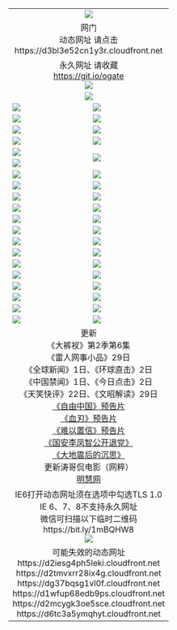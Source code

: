﻿<table>
  <tr></tr>
  <tr><td colspan=2 align=center><img src="https://cloud.githubusercontent.com/assets/11880933/13434984/f430fae2-e012-11e5-814f-c2df1e82b247.jpg" /></td></tr>
  <tr><td colspan=2 align=center>网门<br>动态网址 请点击
<br>https://d3bl3e52cn1y3r.cloudfront.net
    </td>
  </tr>
  <tr>
    <td colspan=2 align=center>永久网址 请收藏<br/><a href="https://git.io/ogate" target="_blank">https://git.io/ogate</a><br/><a href="https://d3bl3e52cn1y3r.cloudfront.net/Up/0WMGDL2.png" target="_blank"><img src="https://d3bl3e52cn1y3r.cloudfront.net/Up/0WMGD2.png"/></a></td>
    <!--td align=center>临时网址 微信用<br/><a href="https://bit.ly/1mBQHW8" target="_blank">https://bit.ly/1mBQHW8</a><br/><a href="https://d3bl3e52cn1y3r.cloudfront.net/Up/0WMGDL3.png" target="_blank"><img src="https://d3bl3e52cn1y3r.cloudfront.net/Up/0WMGD3.png"/></a></td-->
  </tr>
  <tr>
    <td colspan=2 align=center><a href="https://d3bl3e52cn1y3r.cloudfront.net/ogUP.aspx?name=0oGate.apk" target="_blank"><img src="https://d3bl3e52cn1y3r.cloudfront.net/Up/0WMAZ.jpg" /></a></td>
  </tr>
  <tr>
    <td><a href="https://d3bl3e52cn1y3r.cloudfront.net/ogNice.aspx" target="_blank"><img src="https://d3bl3e52cn1y3r.cloudfront.net/Up/0WCYY.jpg" /></a></td>
    <td><a href="https://d3bl3e52cn1y3r.cloudfront.net/onCO.aspx?ob=600%E4%BA%8B%E7%89%A9&op=%E5%A2%9E%E5%88%A0%E6%94%B9&args=WH1~%23%E7%B1%BB%E5%9E%8B6%E6%96%B0%E9%97%BB%7c%23%E7%B1%BB%E5%9E%8B6%E8%AF%84%E8%AE%BA&mode=" target="_blank"><img src="https://d3bl3e52cn1y3r.cloudfront.net/Up/0WZTT.jpg" /></a></td> 
  </tr>
  <tr>
    <td><a href="https://d3bl3e52cn1y3r.cloudfront.net/ogDY.aspx" target="_blank"><img src="https://d3bl3e52cn1y3r.cloudfront.net/Up/0FK.jpg" /></a></td>
    <td><a href="https://d3bl3e52cn1y3r.cloudfront.net/ogST.aspx" target="_blank"><img src="https://d3bl3e52cn1y3r.cloudfront.net/Up/0ST.jpg" /></a></td> 
  </tr>
  <tr>
    <!--td rowspan=2><a href="https://d3bl3e52cn1y3r.cloudfront.net/ogUP.aspx?name=WJ.mp4&count=T:1,480P:1" target="_blank"><img src="https://d3bl3e52cn1y3r.cloudfront.net/Up/WJ.jpg" /></a></td-->
    <td><a href="https://d3bl3e52cn1y3r.cloudfront.net/ogUP.aspx?name=11DKC.mp4&count=T:2,2:6,1:16" target="_blank"><img src="https://d3bl3e52cn1y3r.cloudfront.net/Up/11DKC.jpg" /></a></td> 
    <td><div><a href="https://d3bl3e52cn1y3r.cloudfront.net/ogUP.aspx?name=LRWS.mp4&count=7B:8,6B:44,5A:10,5B:35,4A:14,4B:19,3A:10,3B:26,2A:16,2B:21,1A:23,1B:29&current=7B:8" target="_blank"><img src="https://d3bl3e52cn1y3r.cloudfront.net/Up/LRWS.jpg" /></a></td>
   </tr>
  <tr>
    <td><a href="https://d3bl3e52cn1y3r.cloudfront.net/ogUP.aspx?name=LRSH.mp4&count=W:13,2:10" target="_blank"><img src="https://d3bl3e52cn1y3r.cloudfront.net/Up/LRSH.jpg" /></a></td>
    <td><a href="https://d3bl3e52cn1y3r.cloudfront.net/ogUP.aspx?name=BYWXY.mp4" target="_blank"><img src="https://d3bl3e52cn1y3r.cloudfront.net/Up/BYWXY.jpg" /></a></td>
  </tr>
  <tr>
    <td><a href="https://d3bl3e52cn1y3r.cloudfront.net/ogUP.aspx?name=JQR.mp4&count=2" target="_blank"><img src="https://d3bl3e52cn1y3r.cloudfront.net/Up/JQR.jpg" /></a></td>   
    <td rowspan=2><a href="https://d3bl3e52cn1y3r.cloudfront.net/ogUP.aspx?name=JP.mp4&count=9" target="_blank"><img src="https://d3bl3e52cn1y3r.cloudfront.net/Up/JP.jpg" /></td>
  </tr>
  <tr>
    <td><a href="https://d3bl3e52cn1y3r.cloudfront.net/ogUP.aspx?name=WH.mp4" target="_blank"><img src="https://d3bl3e52cn1y3r.cloudfront.net/Up/WH.jpg" /></a></td>
  </tr>
  <tr>
    <td><a href="https://d3bl3e52cn1y3r.cloudfront.net/ogUP.aspx?name=SSZJ.mp4&count=SP:6,480P:8" target="_blank"><img src="https://d3bl3e52cn1y3r.cloudfront.net/Up/SSZJ.jpg" /></a></td>
    <td><a href="https://d3bl3e52cn1y3r.cloudfront.net/ogUP.aspx?name=ZY.mp4&count=2015:16" target="_blank"><img src="https://d3bl3e52cn1y3r.cloudfront.net/Up/ZY.jpg" /></a</td>
  </tr>
  <tr>
    <td><a href="https://d3bl3e52cn1y3r.cloudfront.net/ogUP.aspx?name=XTFY.mp4&count=B:2,A:24" target="_blank"><img src="https://d3bl3e52cn1y3r.cloudfront.net/Up/XTFY.jpg" /></a></td>
    <td><a href="https://d3bl3e52cn1y3r.cloudfront.net/ogUP.aspx?name=1XQK.mp4&count=13" target="_blank"><img src="https://d3bl3e52cn1y3r.cloudfront.net/Up/1XQK.jpg" /></a</td>
  </tr>
  <tr>
    <td><a href="https://d3bl3e52cn1y3r.cloudfront.net/ogUP.aspx?name=1LYF.mp4&count=2" target="_blank"><img src="https://d3bl3e52cn1y3r.cloudfront.net/Up/1LYF0.jpg" /></a></td>
    <td><a href="https://d3bl3e52cn1y3r.cloudfront.net/ogUP.aspx?name=1ZGC.mp4&count=6" target="_blank"><img src="https://d3bl3e52cn1y3r.cloudfront.net/Up/1ZGC0.jpg" /></a></td>
  </tr>
  <tr>
    <td><a href="https://d3bl3e52cn1y3r.cloudfront.net/ogUP.aspx?name=1ZKM.mp4&count=3&current=3" target="_blank"><img src="https://d3bl3e52cn1y3r.cloudfront.net/Up/1ZKM0.jpg" /></a></td>  
    <td><a href="https://d3bl3e52cn1y3r.cloudfront.net/ogUP.aspx?name=1WWY.mp4&count=6&current=6" target="_blank"><img src="https://d3bl3e52cn1y3r.cloudfront.net/Up/1WWY0.jpg" /></a></td>
  </tr>
  <tr>
    <td><a href="https://d3bl3e52cn1y3r.cloudfront.net/ogUP.aspx?name=10JGY.mp4&count=3" target="_blank"><img src="https://d3bl3e52cn1y3r.cloudfront.net/Up/10JGY0.jpg" /></a></td>
    <td><a href="https://d3bl3e52cn1y3r.cloudfront.net/ogUP.aspx?name=10CYS.mp4&count=2" target="_blank"><img src="https://d3bl3e52cn1y3r.cloudfront.net/Up/10CYS0.jpg" /></a></td>
  </tr>
  <tr>
    <td><a href="https://d3bl3e52cn1y3r.cloudfront.net/ogUP.aspx?name=4SQQ.mp4&count=201603:1,201602:20,201601:21&current=201603:1" target="_blank"><img src="https://d3bl3e52cn1y3r.cloudfront.net/Up/4SQQ0.jpg"/></a></td>
    <td><a href="https://d3bl3e52cn1y3r.cloudfront.net/ogUP.aspx?name=4SHQ.mp4&count=201603:2,201602:27,201601:28&current=201603:2" target="_blank"><img src="https://d3bl3e52cn1y3r.cloudfront.net/Up/4SHQ0.jpg"/></a></td>
  </tr>
  <tr>
    <td><a href="https://d3bl3e52cn1y3r.cloudfront.net/ogUP.aspx?name=4SZG.mp4&count=201603:1,201602:21,201601:23&current=201603:1" target="_blank"><img src="https://d3bl3e52cn1y3r.cloudfront.net/Up/4SZG0.jpg"/></a></td>
    <td><a href="https://d3bl3e52cn1y3r.cloudfront.net/ogUP.aspx?name=4SDJ.mp4&count=201603A:2,201603B:2,201602A:24,201602B:7,201601A:48,201601B:6&current=201603A:2" target="_blank"><img src="https://d3bl3e52cn1y3r.cloudfront.net/Up/4SDJ0.jpg"/></a></td>
  </tr>
  <tr>
    <td><a href="https://d3bl3e52cn1y3r.cloudfront.net/ogUP.aspx?name=4CTX.mp4&count=201602:3,201601:4&current=201602:3" target="_blank"><img src="https://d3bl3e52cn1y3r.cloudfront.net/Up/4CTX0.jpg"/></a></td>
    <td><a href="https://d3bl3e52cn1y3r.cloudfront.net/ogUP.aspx?name=4CWZ.mp4&count=201602:4,201601:4&current=201602:4" target="_blank"><img src="https://d3bl3e52cn1y3r.cloudfront.net/Up/4CWZ0.jpg"/></a></td>
  </tr>
  <tr>
    <td><a href="https://d3bl3e52cn1y3r.cloudfront.net/onUP.aspx?name=https://dwsfx5awq5vcc.cloudfront.net/" target="_blank"><img src="https://d3bl3e52cn1y3r.cloudfront.net/Up/0DTW.jpg"/></a></td>
    <td><a href="https://d3bl3e52cn1y3r.cloudfront.net/onUP.aspx?name=https://d240ns8up8earz.cloudfront.net/acenter/" target="_blank"><img src="https://d3bl3e52cn1y3r.cloudfront.net/Up/0TDW.jpg" /></a></td>
  </tr>
  <tr>
    <td><a href="https://d3bl3e52cn1y3r.cloudfront.net/onUP.aspx?name=https://d4508d6vomz2p.cloudfront.net/gb/nsc413.htm" target="_blank"><img src="https://d3bl3e52cn1y3r.cloudfront.net/Up/0DJY.jpg" /></a></td>
    <td><a href="https://d3bl3e52cn1y3r.cloudfront.net/onUP.aspx?name=https://d3bxwq7vzudb5l.cloudfront.net/xtr/gb/prog204.html" target="_blank"><img src="https://d3bl3e52cn1y3r.cloudfront.net/Up/0XTR.jpg" /></a></td>
  </tr>
  <tr>
    <td><a href="https://d3bl3e52cn1y3r.cloudfront.net/onUP.aspx?name=https://d3aj00iefsmfgc.cloudfront.net/" target="_blank"><img src="https://d3bl3e52cn1y3r.cloudfront.net/Up/0MHW.jpg" /></a></td>
    <td><a href="https://d3bl3e52cn1y3r.cloudfront.net/onUP.aspx?name=https://d1lcj91uv80klr.cloudfront.net/" target="_blank"><img src="https://d3bl3e52cn1y3r.cloudfront.net/Up/0ZJW.jpg" /></a></td>
  </tr>
  <tr>
    <td><a href="https://d3bl3e52cn1y3r.cloudfront.net/ogUP.aspx?name=0FG.zip" target="_blank"><img src="https://d3bl3e52cn1y3r.cloudfront.net/Up/0FG.jpg" /></a></td>
    <td><a href="https://d3bl3e52cn1y3r.cloudfront.net/ogUP.aspx?name=0FGA.apk" target="_blank"><img src="https://d3bl3e52cn1y3r.cloudfront.net/Up/0FGA.jpg" /></a></td>
  </tr>
  <tr>
    <td><a href="https://d3bl3e52cn1y3r.cloudfront.net/ogUP.aspx?name=0U.zip" target="_blank"><img src="https://d3bl3e52cn1y3r.cloudfront.net/Up/0U.jpg" /></a></td>
    <td><a href="https://d3bl3e52cn1y3r.cloudfront.net/ogUP.aspx?name=0UA.apk" target="_blank"><img src="https://d3bl3e52cn1y3r.cloudfront.net/Up/0UA.jpg" /></a></td>
  </tr>
  <tr>
    <td><a href="https://d3bl3e52cn1y3r.cloudfront.net/ogUP.aspx?name=0iPPOTV.zip" target="_blank"><img src="https://d3bl3e52cn1y3r.cloudfront.net/Up/0iPPOTV.jpg" /></a></td>
    <td><a href="https://d3bl3e52cn1y3r.cloudfront.net/ogUP.aspx?name=0iNTD.apk" target="_blank"><img src="https://d3bl3e52cn1y3r.cloudfront.net/Up/0iNTD.jpg" /></a></td>
  </tr>
  <tr>
    <td colspan=2 align=center>更新<br>
      《大裤衩》第2季第6集<br>
      《雷人网事小品》29日<br>
      《全球新闻》1日、《环球直击》2日<br>
      《中国禁闻》1日、《今日点击》2日<br>
      《天笑快评》22日、《文昭解读》29日<br>
      <a href="https://d3bl3e52cn1y3r.cloudfront.net/ogUP.aspx?name=11ZYZG0.mp4" target="_blank">《自由中国》预告片</a><br>
      <a href="https://d3bl3e52cn1y3r.cloudfront.net/ogUP.aspx?name=11XR.mp4" target="_blank">《血刃》预告片</a><br>
      <a href="https://d3bl3e52cn1y3r.cloudfront.net/ogUP.aspx?name=11NYZX.mp4&count=2" target="_blank">《难以置信》预告片</a><br>
      <a href="https://d3bl3e52cn1y3r.cloudfront.net/ogUP.aspx?name=4LFZ.mp4" target="_blank">《国安李凤智公开退党》</a><br>
      <a href="https://d3bl3e52cn1y3r.cloudfront.net/ogUP.aspx?name=4DDZHDCS.mp4" target="_blank">《大地震后的沉思》</a><br>
      更新涛哥侃电影（网粹）<br>
      <a href="https://d3bl3e52cn1y3r.cloudfront.net/onUP.aspx?name=https://www.minghui.org/" target="_blank">明慧网</a></td>
    </td>
  </tr>
  <tr>
    <td colspan=2 align=center>IE6打开动态网址须在选项中勾选TLS 1.0<br/>IE 6、7、8不支持永久网址<br/>
      微信可扫描以下临时二维码<br/>https://bit.ly/1mBQHW8<br/><a href="https://d3bl3e52cn1y3r.cloudfront.net/Up/0WMGDL3.png" target="_blank"><img src="https://d3bl3e52cn1y3r.cloudfront.net/Up/0WMGD3.png"/></a><br>
  </tr>
  <tr>
    <td colspan=2 align=center>可能失效的动态网址
<br>https://d2iesg4ph5leki.cloudfront.net
<br>https://d2tmvxrr28ix4g.cloudfront.net
<br>https://dg37bqsg1vl0f.cloudfront.net
<br>https://d1wfup68edb9ps.cloudfront.net
<br>https://d2mcygk3oe5sce.cloudfront.net
<br>https://d6tc3a5ymqhyt.cloudfront.net
    </td>
  </tr>
</table>
